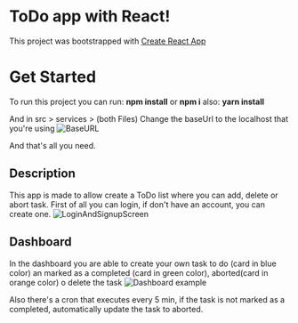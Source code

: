 # ToDo app with React!
This project was bootstrapped with [Create React App](https://github.com/facebook/create-react-app)


# Get Started

To run this project you can run:
**npm install** or **npm i**
also: 
**yarn install**

And in src > services > (both Files) Change the baseUrl to the localhost that you're using
![BaseURL](https://res.cloudinary.com/dptmtx6uu/image/upload/v1626979976/WhatsApp_Image_2021-07-22_at_13.52.35.jpg)

And that's all you need.



## Description

This app is made to allow create a ToDo list where you can add, delete or abort task.
First of all you can login, if don't have an account, you can create one.
![LoginAndSignupScreen](https://res.cloudinary.com/dptmtx6uu/image/upload/v1626976843/Screenshot_from_2021-07-22_13-00-25.png)


## Dashboard

In the dashboard you are able to create your own task to do (card in blue color) an marked as a completed (card in green color), aborted(card in orange color) o delete the task
![Dashboard example](https://res.cloudinary.com/dptmtx6uu/image/upload/v1626978330/Screenshot_from_2021-07-22_13-25-11.png)

Also there's a cron that executes every 5 min, if the task is not marked as a completed, automatically update the task to aborted.

